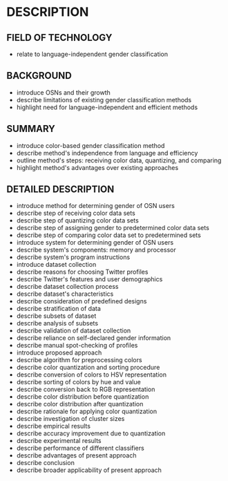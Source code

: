 # DESCRIPTION

## FIELD OF TECHNOLOGY

- relate to language-independent gender classification

## BACKGROUND

- introduce OSNs and their growth
- describe limitations of existing gender classification methods
- highlight need for language-independent and efficient methods

## SUMMARY

- introduce color-based gender classification method
- describe method's independence from language and efficiency
- outline method's steps: receiving color data, quantizing, and comparing
- highlight method's advantages over existing approaches

## DETAILED DESCRIPTION

- introduce method for determining gender of OSN users
- describe step of receiving color data sets
- describe step of quantizing color data sets
- describe step of assigning gender to predetermined color data sets
- describe step of comparing color data set to predetermined sets
- introduce system for determining gender of OSN users
- describe system's components: memory and processor
- describe system's program instructions
- introduce dataset collection
- describe reasons for choosing Twitter profiles
- describe Twitter's features and user demographics
- describe dataset collection process
- describe dataset's characteristics
- describe consideration of predefined designs
- describe stratification of data
- describe subsets of dataset
- describe analysis of subsets
- describe validation of dataset collection
- describe reliance on self-declared gender information
- describe manual spot-checking of profiles
- introduce proposed approach
- describe algorithm for preprocessing colors
- describe color quantization and sorting procedure
- describe conversion of colors to HSV representation
- describe sorting of colors by hue and value
- describe conversion back to RGB representation
- describe color distribution before quantization
- describe color distribution after quantization
- describe rationale for applying color quantization
- describe investigation of cluster sizes
- describe empirical results
- describe accuracy improvement due to quantization
- describe experimental results
- describe performance of different classifiers
- describe advantages of present approach
- describe conclusion
- describe broader applicability of present approach

